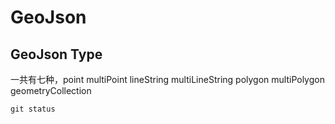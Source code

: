 #  GeoJson  
##  GeoJson Type  
一共有七种，point multiPoint lineString multiLineString polygon multiPolygon geometryCollection  
```
git status
```
